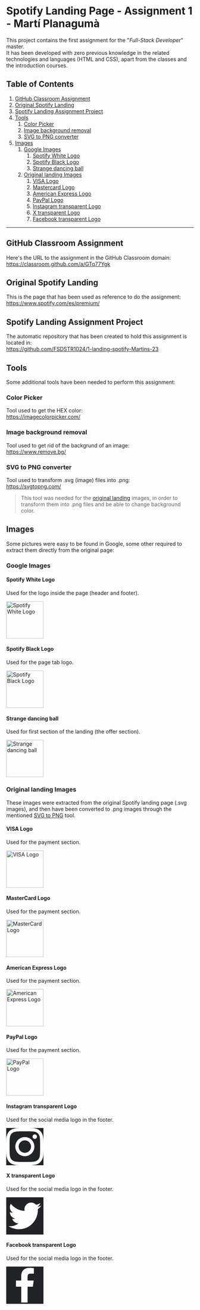 # Spotify Landing Page - Assignment 1 - Martí Planagumà
This project contains the first assignment for the "*Full-Stack Developer*" master.  
It has been developed with zero previous knowledge in the related technologies and languages (HTML and CSS), apart from the classes and the introduction courses.

## Table of Contents

1. [GitHub Classroom Assignment](#github-classroom-assignment)
2. [Original Spotify Landing](#original-spotify-landing)
3. [Spotify Landing Assignment Project](#spotify-landing-assignment-project)
4. [Tools](#tools)
    1. [Color Picker](#color-picker)
    2. [Image background removal](#image-background-removal)
    3. [SVG to PNG converter](#svg-to-png-converter)
5. [Images](#images)
    1. [Google Images](#google-images)
        1. [Spotify White Logo](#spotify-white-logo)
        2. [Spotify Black Logo](#spotify-black-logo)
        3. [Strange dancing ball](#strange-dancing-ball)
    2. [Original landing Images](#original-landing-images)
        1. [VISA Logo](#visa-logo)
        2. [Mastercard Logo](#mastercard-logo)
        3. [American Express Logo](#american-express-logo)
        4. [PayPal Logo](#paypal-logo)
        5. [Instagram transparent Logo](#instagram-transparent-logo)
        6. [X transparent Logo](#x-transparent-logo)
        7. [Facebook transparent Logo](#facebook-transparent-logo)

---

## GitHub Classroom Assignment
Here's the URL to the assignment in the GitHub Classroom domain:  
https://classroom.github.com/a/GTq77Ygk

## Original Spotify Landing
This is the page that has been used as reference to do the assignment:  
https://www.spotify.com/es/premium/

## Spotify Landing Assignment Project
The automatic repository that has been created to hold this assignment is located in:  
https://github.com/FSDSTR1024/1-landing-spotify-Martins-23

## Tools
Some additional tools have been needed to perform this assignment:

### Color Picker
Tool used to get the HEX color:  
https://imagecolorpicker.com/

### Image background removal
Tool used to get rid of the backgrund of an image:  
https://www.remove.bg/

### SVG to PNG converter
Tool used to transform .svg (image) files into .png:  
https://svgtopng.com/

> This tool was needed for the [original landing](#original-landing-images) images, in order to transform them into .png files and be able to change background color.

## Images
Some pictures were easy to be found in Google, some other required to extract them directly from the original page:

### Google Images

#### Spotify White Logo
Used for the logo inside the page (header and footer).
<!-- images\Spotify_Primary_Logo_RGB_White.png -->
<img alt="Spotify White Logo" height="100" src="https://storage.googleapis.com/pr-newsroom-wp/1/2023/05/Spotify_Primary_Logo_RGB_White.png"/>

#### Spotify Black Logo
Used for the page tab logo.
<!-- images\Spotify_Primary_Logo_RGB_Black.png -->
<img alt="Spotify Black Logo" height="100" src="https://storage.googleapis.com/pr-newsroom-wp/1/2023/05/Spotify_Primary_Logo_RGB_Black.png"/>

#### Strange dancing ball
Used for first section of the landing (the offer section).
<!-- images\ab671c3d0000f4304024a1823630b85923e6668c.png -->
<img alt="Strange dancing ball" height="100" src="https://i.scdn.co/image/ab671c3d0000f4304024a1823630b85923e6668c"/>

### Original landing Images
These images were extracted from the original Spotify landing page (.svg images), and then have been converted to .png images through the mentioned [SVG to PNG](#svg-to-png-converter) tool.

#### VISA Logo
Used for the payment section.
<!-- images\visa_logo.png -->
<img alt="VISA Logo" height="100" src="https://paymentsdk.spotifycdn.com/svg/cards/visa.svg"/>

#### MasterCard Logo
Used for the payment section.
<!-- images\mastercard_logo.png -->
<img alt="MasterCard Logo" height="100" src="https://paymentsdk.spotifycdn.com/svg/cards/mastercard.svg"/>

#### American Express Logo
Used for the payment section.
<!-- images\american_express_logo.png -->
<img alt="American Express Logo" height="100" src="https://paymentsdk.spotifycdn.com/svg/cards/amex.svg"/>

#### PayPal Logo
Used for the payment section.
<!-- images\paypal_logo.png -->
<img alt="PayPal Logo" height="100" src="https://paymentsdk.spotifycdn.com/svg/providers/paypal.svg"/>

#### Instagram transparent Logo
Used for the social media logo in the footer.
<!-- images\instagram_logo.png -->
<img alt="Instagram transparent Logo" height="100" src="data:image/svg+xml;charset=utf-8,%3Csvg xmlns='http://www.w3.org/2000/svg' viewBox='0 0 448 448' fill='%23222326'%3E%3Cpath d='M0 230.126v-.793c.016 55.974.294 63.853 1.344 87.03 3.733 81.349 48.87 126.56 130.293 130.293C155.55 447.739 163.165 448 224 448H0V230.126zm229.242-189.75c55.006.014 62.368.256 85.291 1.307 60.704 2.762 89.059 31.565 91.822 91.821 1.05 22.905 1.275 30.266 1.287 85.272v10.487c-.014 55.022-.255 62.365-1.287 85.27-2.782 60.2-31.062 89.059-91.822 91.822-23.159 1.06-30.399 1.297-87.005 1.306h-7.054c-56.572-.009-63.848-.245-86.989-1.306-60.853-2.782-89.058-31.715-91.821-91.84-1.05-22.905-1.292-30.249-1.306-85.271v-8.77c.01-56.572.263-63.83 1.306-86.989 2.781-60.237 31.061-89.058 91.821-91.821 22.923-1.032 30.268-1.274 85.273-1.287h10.484zm-5.242 68.6c-63.523 0-115.024 51.501-115.024 115.024S160.477 339.043 224 339.043 339.024 287.54 339.024 224c0-63.523-51.501-115.024-115.024-115.024zm0 40.357c41.235 0 74.667 33.432 74.667 74.667 0 41.253-33.432 74.667-74.667 74.667S149.333 265.253 149.333 224c0-41.235 33.432-74.667 74.667-74.667zM343.579 77.56c-14.859 0-26.899 12.04-26.899 26.88s12.04 26.88 26.899 26.88c14.84 0 26.861-12.04 26.861-26.88s-12.021-26.88-26.861-26.88zM448 224v224H224c60.835 0 68.47-.261 92.363-1.344 81.274-3.733 126.597-48.87 130.274-130.293C447.74 292.469 448 284.835 448 224zm-1.344-92.344c-3.659-81.275-48.85-126.56-130.275-130.293C293.187.294 285.307.016 229.333 0H448v224c0-60.835-.261-68.45-1.344-92.344zM0 0h218.667c-55.973.016-63.834.294-87.011 1.344C50.306 5.077 5.096 50.214 1.363 131.637.299 154.722.019 162.62 0 217.873V0z'/%3E%3C/svg%3E"/>

#### X transparent Logo
Used for the social media logo in the footer.
<!-- images\x_logo.png -->
<img alt="Instagram transparent Logo" height="100" src="data:image/svg+xml;charset=utf-8,%3Csvg xmlns='http://www.w3.org/2000/svg' viewBox='0 0 448 448' fill='%23222326'%3E%3Cpath d='M448 0v448H0V0h448zM299.75 64c-22.333 0-41.375 7.875-57.125 23.625S219 122.417 219 144.75c0 6 .667 12.167 2 18.5-33-1.667-63.958-9.958-92.875-24.875S74.667 103.583 54.5 78.75c-7.333 12.5-11 26.083-11 40.75 0 13.833 3.25 26.667 9.75 38.5 6.5 11.833 15.25 21.417 26.25 28.75-12.717-.49-24.637-3.77-35.76-9.841L43 176.5v1c0 19.5 6.125 36.625 18.375 51.375s27.708 24.042 46.375 27.875a83.54 83.54 0 01-21.25 2.75c-4.667 0-9.75-.417-15.25-1.25 5.167 16.167 14.667 29.458 28.5 39.875 13.833 10.417 29.5 15.792 47 16.125-29.333 23-62.75 34.5-100.25 34.5-7.167 0-13.667-.333-19.5-1C64.5 371.917 105.833 384 151 384c28.667 0 55.583-4.542 80.75-13.625s46.667-21.25 64.5-36.5 33.208-32.792 46.125-52.625c12.917-19.833 22.542-40.542 28.875-62.125 6.333-21.583 9.5-43.208 9.5-64.875 0-4.667-.083-8.167-.25-10.5 15.833-11.5 29.333-25.417 40.5-41.75-15.5 6.667-31 10.833-46.5 12.5C392 104 403.833 89.167 410 70c-16 9.5-33.083 16-51.25 19.5-16-17-35.667-25.5-59-25.5z'/%3E%3C/svg%3E"/>

#### Facebook transparent Logo
Used for the social media logo in the footer.
<!-- images\facebook_logo.png -->
<img alt="Instagram transparent Logo" height="100" src="data:image/svg+xml;charset=utf-8,%3Csvg xmlns='http://www.w3.org/2000/svg' viewBox='0 0 448 448' fill='%23222326'%3E%3Cpath d='M448 0v448H0V0h448zM276.877 16h-1.127c-28.833 0-51.917 8.542-69.25 25.625-17.16 16.912-25.826 40.645-25.997 71.197l-.003.928v54.5h-63.75v74h63.75V432H257V242.25h63.5l9.75-74H257V121c0-12 2.5-21 7.5-27 4.923-5.908 14.37-8.907 28.342-8.998L293.5 85h39.25V19c-13.085-1.938-31.336-2.938-54.754-2.997l-1.12-.003z'/%3E%3C/svg%3E"/>
